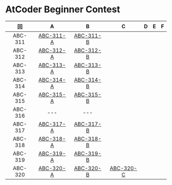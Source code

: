 # AtCoder Beginner Contest

| 回 | A | B | C | D | E | F |
|:---:|:---:|:---:|:---:|:---:|:---:|:---:|
| ABC-311 | [ABC-311-A](ABC-311-A.py) | [ABC-311-B](ABC-311-B.py) |  |  |  |  |
| ABC-312 | [ABC-312-A](ABC-312-A.py) | [ABC-312-B](ABC-312-B.py) |  |  |  |  |
| ABC-313 | [ABC-313-A](ABC-313-A.py) | [ABC-313-B](ABC-313-B.py) |  |  |  |  |
| ABC-314 | [ABC-314-A](ABC-314-A.py) | [ABC-314-B](ABC-314-B.py) |  |  |  |  |
| ABC-315 | [ABC-315-A](ABC-315-A.py) | [ABC-315-B](ABC-315-B.py) |  |  |  |  |
| ABC-316 | --- | --- |  |  |  |  |
| ABC-317 | [ABC-317-A](ABC-317-A.py) | [ABC-317-B](ABC-317-B.py) |  |  |  |  |
| ABC-318 | [ABC-318-A](ABC-318-A.py) | [ABC-318-B](ABC-318-B.py) |  |  |  |  |
| ABC-319 | [ABC-319-A](ABC-319-A.py) | [ABC-319-B](ABC-319-B.py) |  |  |  |  |
| ABC-320 | [ABC-320-A](ABC-320-A.py) | [ABC-320-B](ABC-320-B.py) | [ABC-320-C](ABC-320-C.py)   |  |  |  |
